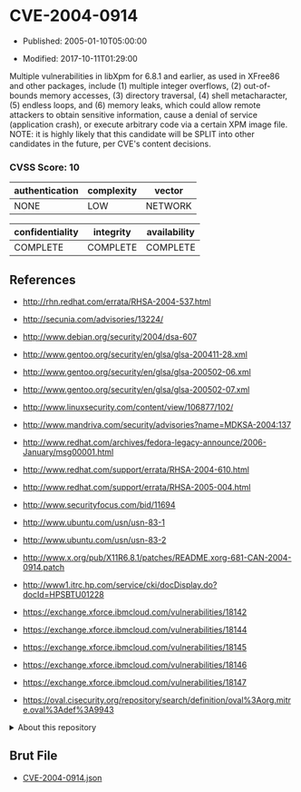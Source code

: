 # CVE-2004-0914

- Published: 2005-01-10T05:00:00

- Modified: 2017-10-11T01:29:00

Multiple vulnerabilities in libXpm for 6.8.1 and earlier, as used in XFree86 and other packages, include (1) multiple integer overflows, (2) out-of-bounds memory accesses, (3) directory traversal, (4) shell metacharacter, (5) endless loops, and (6) memory leaks, which could allow remote attackers to obtain sensitive information, cause a denial of service (application crash), or execute arbitrary code via a certain XPM image file. NOTE: it is highly likely that this candidate will be SPLIT into other candidates in the future, per CVE's content decisions.

### CVSS Score: **10**

| authentication | complexity | vector |
| --- | --- | --- |
| NONE | LOW | NETWORK |

| confidentiality | integrity | availability |
| --- | --- | --- |
| COMPLETE | COMPLETE | COMPLETE |

## References

* http://rhn.redhat.com/errata/RHSA-2004-537.html

* http://secunia.com/advisories/13224/

* http://www.debian.org/security/2004/dsa-607

* http://www.gentoo.org/security/en/glsa/glsa-200411-28.xml

* http://www.gentoo.org/security/en/glsa/glsa-200502-06.xml

* http://www.gentoo.org/security/en/glsa/glsa-200502-07.xml

* http://www.linuxsecurity.com/content/view/106877/102/

* http://www.mandriva.com/security/advisories?name=MDKSA-2004:137

* http://www.redhat.com/archives/fedora-legacy-announce/2006-January/msg00001.html

* http://www.redhat.com/support/errata/RHSA-2004-610.html

* http://www.redhat.com/support/errata/RHSA-2005-004.html

* http://www.securityfocus.com/bid/11694

* http://www.ubuntu.com/usn/usn-83-1

* http://www.ubuntu.com/usn/usn-83-2

* http://www.x.org/pub/X11R6.8.1/patches/README.xorg-681-CAN-2004-0914.patch

* http://www1.itrc.hp.com/service/cki/docDisplay.do?docId=HPSBTU01228

* https://exchange.xforce.ibmcloud.com/vulnerabilities/18142

* https://exchange.xforce.ibmcloud.com/vulnerabilities/18144

* https://exchange.xforce.ibmcloud.com/vulnerabilities/18145

* https://exchange.xforce.ibmcloud.com/vulnerabilities/18146

* https://exchange.xforce.ibmcloud.com/vulnerabilities/18147

* https://oval.cisecurity.org/repository/search/definition/oval%3Aorg.mitre.oval%3Adef%3A9943

<details>
<summary>About this repository</summary> 

  This repository is part of the project [Live Hack CVE](https://github.com/Live-Hack-CVE). Main website can be found [www.live-hack.org](https://www.live-hack.org) 
  
  Made by [Sn0wAlice](https://github.com/Sn0wAlice) for the people that care about security and need to have a feed of the latest CVEs. Hope you enjoy it, don't forget to star the repo and follow me on [Twitter](https://twitter.com/Sn0wAlice) and [Github](https://github.com/Sn0wAlice). And that is my [personnal website](https://www.alice-snow.me/)

  - [Home Page](https://github.com/Live-Hack-CVE)
  - [Framework](https://github.com/Live-Hack-CVE/cve-framework)
  - [CVE database](https://github.com/Live-Hack-CVE/full_database)
  - [Changelog](https://github.com/Live-Hack-CVE/Changelog)
</details>

## Brut File

* [CVE-2004-0914.json](https://raw.githubusercontent.com/Live-Hack-CVE/full_database/main/cves/2004/CVE-2004-0914.json)


